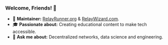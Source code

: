### Welcome, Friends! 👋

- 🚀 **Maintainer:** [RelayRunner.org](https://relayrunner.org) & [RelayWizard.com](https://relaywizard.com).
- 🎓 **Passionate about:** Creating educational content to make tech accessible.
- 💬 **Ask me about:** Decentralized networks, data science and engineering.

<!--
**cristyalmonte/cristyalmonte** is a ✨ _special_ ✨ repository because its `README.md` (this file) appears on your GitHub profile.

Here are some ideas to get you started:

- 🔭 I’m currently working on ...
- 🌱 I’m currently learning ...
- 👯 I’m looking to collaborate on ...
- 🤔 I’m looking for help with ...
- 💬 Ask me about ...
- 📫 How to reach me: ...
- 😄 Pronouns: ...
- ⚡ Fun fact: ...
-->
